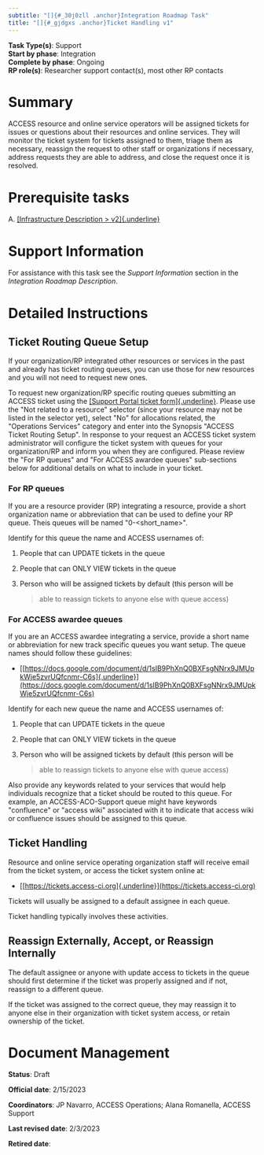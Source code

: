 ```yaml
---
subtitle: "[]{#_30j0zll .anchor}Integration Roadmap Task"
title: "[]{#_gjdgxs .anchor}Ticket Handling v1"
---
```


**Task Type(s)**: Support\
**Start by phase**: Integration\
**Complete by phase**: Ongoing\
**RP role(s)**: Researcher support contact(s), most other RP contacts

# Summary

ACCESS resource and online service operators will be assigned tickets
for issues or questions about their resources and online services. They
will monitor the ticket system for tickets assigned to them, triage them
as necessary, reassign the request to other staff or organizations if
necessary, address requests they are able to address, and close the
request once it is resolved.

# Prerequisite tasks

A.  [[Infrastructure Description
    > v2]{.underline}](https://docs.google.com/document/d/17vqEoF5lM_eZwBCzkjGwcqkMCiKAOpmfCJWJTGsE42k/edit?usp=share_link)

# Support Information

For assistance with this task see the *Support Information* section in
the *Integration Roadmap Description*.

# Detailed Instructions

## Ticket Routing Queue Setup

If your organization/RP integrated other resources or services in the
past and already has ticket routing queues, you can use those for new
resources and you will not need to request new ones.

To request new organization/RP specific routing queues submitting an
ACCESS ticket using the [[Support Portal ticket
form]{.underline}](https://support.access-ci.org/open-a-ticket). Please
use the "Not related to a resource" selector (since your resource may
not be listed in the selector yet), select "No" for allocations related,
the "Operations Services" category and enter into the Synopsis "ACCESS
Ticket Routing Setup". In response to your request an ACCESS ticket
system administrator will configure the ticket system with queues for
your organization/RP and inform you when they are configured. Please
review the "For RP queues" and "For ACCESS awardee queues" sub-sections
below for additional details on what to include in your ticket.

### For RP queues

If you are a resource provider (RP) integrating a resource, provide a
short organization name or abbreviation that can be used to define your
RP queue. Theis queues will be named "0-\<short_name\>".

Identify for this queue the name and ACCESS usernames of:

1.  People that can UPDATE tickets in the queue

2.  People that can ONLY VIEW tickets in the queue

3.  Person who will be assigned tickets by default (this person will be
    > able to reassign tickets to anyone else with queue access)

### For ACCESS awardee queues

If you are an ACCESS awardee integrating a service, provide a short name
or abbreviation for new track specific queues you want setup. The queue
names should follow these guidelines:

-   [[https://docs.google.com/document/d/1sIB9PhXnQ0BXFsgNNrx9JMUpkWje5zvrUQfcnmr-C6s]{.underline}](https://docs.google.com/document/d/1sIB9PhXnQ0BXFsgNNrx9JMUpkWje5zvrUQfcnmr-C6s)

Identify for each new queue the name and ACCESS usernames of:

1.  People that can UPDATE tickets in the queue

2.  People that can ONLY VIEW tickets in the queue

3.  Person who will be assigned tickets by default (this person will be
    > able to reassign tickets to anyone else with queue access)

Also provide any keywords related to your services that would help
individuals recognize that a ticket should be routed to this queue. For
example, an ACCESS-ACO-Support queue might have keywords "confluence" or
"access wiki" associated with it to indicate that access wiki or
confluence issues should be assigned to this queue.

## Ticket Handling

Resource and online service operating organization staff will receive
email from the ticket system, or access the ticket system online at:

-   [[https://tickets.access-ci.org]{.underline}](https://tickets.access-ci.org)

Tickets will usually be assigned to a default assignee in each queue.

Ticket handling typically involves these activities.

## Reassign Externally, Accept, or Reassign Internally

The default assignee or anyone with update access to tickets in the
queue should first determine if the ticket was properly assigned and if
not, reassign to a different queue.

If the ticket was assigned to the correct queue, they may reassign it to
anyone else in their organization with ticket system access, or retain
ownership of the ticket.

# Document Management

**Status**: Draft

**Official date**: 2/15/2023

**Coordinators**: JP Navarro, ACCESS Operations; Alana Romanella, ACCESS
Support

**Last revised date**: 2/3/2023

**Retired date**:
